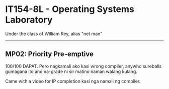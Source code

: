 # IT154-8L - Operating Systems Laboratory
Under the class of William Rey, alias "net man"
***
## MP02: Priority Pre-emptive

100/100 DAPAT. Pero nagkamali ako kasi wrong compiler, anywho sureballs gumagana ito and na-grade ni sir matino naman walang kulang.

Came with a video for IP completion kasi nga namali ng compiler.